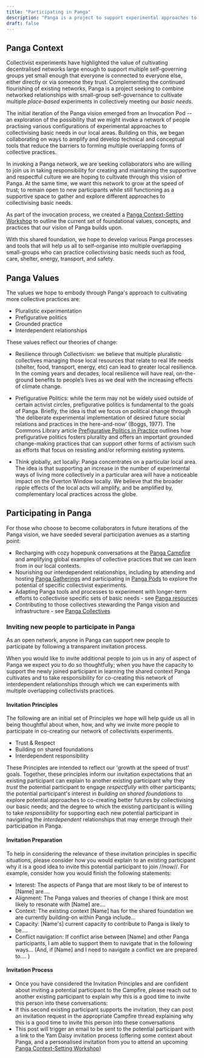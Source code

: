 ```yaml
---
title: "Participating in Panga"
description: "Panga is a project to support experimental approaches to housing that collectively meet our daily needs of food, care, shelter, energy, transport, and safety."
draft: false
---
```


## Panga Context
Collectivist experiments have highlighted the value of cultivating decentralised networks large enough to support multiple self-governing groups yet small enough that everyone is connected to everyone else, either directly or via someone they trust. Complementing the continued flourishing of existing networks, Panga is a project seeking to combine networked relationships with small-group self-governance to cultivate multiple *place-based* experiments in collectively meeting our *basic needs*. 

The initial iteration of the Panga vision emerged from an Invocation Pod -- an exploration of the possibility that we might invoke a network of people practising various configurations of experimental approaches to collectivising basic needs in our local areas. Building on this, we began collaborating on ways to amplify and develop technical and conceptual tools that reduce the barriers to forming multiple overlapping forms of collective practices. 

In invoking a Panga network, we are seeking collaborators who are willing to join us in taking responsibility for creating and maintaining the supportive and respectful culture we are hoping to cultivate through this vision of Panga. At the same time, we want this network to grow at the speed of trust; to remain open to new participants while still functioning as a supportive space to gather and explore different approaches to collectivising basic needs. 

As part of the invocation process, we created a [Panga Context-Setting Workshop](panga-concepts/participating_in_panga/panga_workshop_intro.md) to outline the current set of foundational values, concepts, and practices that our vision of Panga builds upon. 

With this shared foundation, we hope to develop various Panga processes and tools that will help us all to self-organise into multiple overlapping small-groups who can practice collectivising basic needs such as food, care, shelter, energy, transport, and safety. 


## Panga Values
The values we hope to embody through Panga's approach to cultivating more collective practices are: 

  * Pluralistic experimentation
  * Prefigurative politics 
  * Grounded practice
  * Interdependent relationships

These values reflect our theories of change: 

  * Resilience through Collectivism: we believe that multiple pluralistic collectives managing those local resources that relate to real life needs (shelter, food, transport, energy, etc) can lead to greater local resilience. In the coming years and decades, local resilience will have real, on-the-ground benefits to people’s lives as we deal with the increasing effects of climate change.

  * Prefigurative Politics: while the term may not be widely used outside of certain activist circles, prefigurative politics is fundamental to the goals of Panga. Briefly, the idea is that we focus on political change through ‘the deliberate experimental implementation of desired future social relations and practices in the here-and-now’ (Boggs, 1977). The Commons Library article [Prefigurative Politics in Practice](https://commonslibrary.org/prefigurative-politics-in-practice/) outlines how prefigurative politics fosters plurality and offers an important grounded change-making practices that can support other forms of activism such as efforts that focus on resisting and/or reforming existing systems.

  * Think globally, act locally: Panga concentrates on a particular local area. The idea is that supporting an increase in the number of experimental ways of living more collectively in a particular area will have a noticeable impact on the Overton Window locally. We believe that the broader ripple effects of the local acts will amplify, and be amplified by, complementary local practices across the globe.

## Participating in Panga
For those who choose to become collaborators in future iterations of the Panga vision, we have seeded several participation avenues as a starting point:

  * Recharging with cozy hopepunk conversations at the [Panga Campfire](/campfire/) and amplifying global examples of collective practices that we can learn from in our local contexts.
  * Nourishing our interdependent relationships, including by attending and hosting [Panga Gatherings](panga-concepts/participating_in_panga/panga_gatherings.md) and participating in [Panga Pods](panga-concepts/participating_in_panga/panga_pods.md) to explore the potential of specific collectivist experiments.
  * Adapting Panga tools and processes to experiment with longer-term efforts to collectivise specific sets of basic needs - see [Panga resources]() 
  * Contributing to those collectives stewarding the Panga vision and infrastructure - see [Panga Collectives](panga-concepts/participating_in_panga/panga_collectives.md)

### Inviting new people to participate in Panga 

As an open network, anyone in Panga can support new people to participate by following a transparent invitation process. 

When you would like to invite additional people to join us in any of aspect of Panga we expect you to do so thoughtfully; when you have the capacity to support the newly joined participant in learning the shared context Panga cultivates and to take responsibility for co-creating this network of interdependent relationships through which we can experiments with multiple overlapping collectivists practices. 

#### Invitation Principles

The following are an initial set of Principles we hope will help guide us all in being thoughtful about when, how, and why we invite more people to participate in co-creating our network of collectivists experiments.
  * Trust & Respect
  * Building on shared foundations
  * Interdependent responsibility

These Principles are intended to reflect our 'growth at the speed of trust' goals. Together, these principles inform our invitation expectations that an existing participant can explain to another existing participant why they *trust* the potential participant to engage *respectfully* with other participants; the potential participant's interest in *building on shared foundations* to explore potential approaches to co-creating better futures by collectivising our basic needs; and the degree to which the existing participant is willing to take *responsibility* for supporting each new potential participant in navigating the *interdependent* relationships that may emerge through their participation in Panga. 

#### Invitation Preparation 

To help in considering the relevance of these invitation principles in specific situations, please consider how you would explain to an existing participant why it is a good idea to invite this potential participant to join //now//. For example, consider how you would finish the following statements: 
  * Interest: The aspects of Panga that are most likely to be of interest to [Name] are.... 
  * Alignment: The Panga values and theories of change I think are most likely to resonate with [Name] are....
  * Context: The existing context [Name] has for the shared foundation we are currently building-on within Panga include...  
  * Capacity: [Name's] current capacity to contribute to Panga is likely to be.... 
  * Conflict navigation: If conflict arise between [Name] and other Panga participants, I am able to support them to navigate that in the following ways... (And, if [Name] and I need to navigate a conflict we are prepared to.... )

#### Invitation Process

  * Once you have considered the Invitation Principles and are confident about inviting a potential participant to the Campfire, please reach out to another existing participant to explain why this is a good time to invite this person into these conversations:
  * If this second existing participant supports the invitation, they can post an invitation request in the appropriate Campfire thread explaining why this is a good time to invite this person into these conversations
  * This post will trigger an email to be sent to the potential participant with a link to the Yam Daisy invitation process (offering some context about Panga, and a personalised invitation from you to attend an upcoming [Panga Context-Setting Workshop](participating_in_panga/panga_workshop_intro.md))